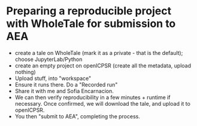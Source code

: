 # Preparing a reproducible project with WholeTale for submission to AEA


- create a tale on WholeTale (mark it as a private - that is the default); choose JupyterLab/Python
- create an empty project on openICPSR (create all the metadata, upload nothing)
- Upload stuff, into "workspace"
- Ensure it runs there.  Do a "Recorded run"
- Share it with me and Sofia Encarnacion.
- We can then verify reproducibility in a few minutes + runtime if necessary. Once confirmed, we will download the tale, and upload it to openICPSR.
- You then "submit to AEA", completing the process.
